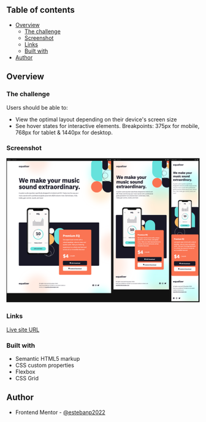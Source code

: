 ## Table of contents

- [Overview](#overview)
  - [The challenge](#the-challenge)
  - [Screenshot](#screenshot)
  - [Links](#links)
  - [Built with](#built-with)
- [Author](#author)

## Overview

### The challenge

Users should be able to:

- View the optimal layout depending on their device's screen size
- See hover states for interactive elements. Breakpoints: 375px for mobile, 768px for tablet & 1440px for desktop.

### Screenshot

![](./screenshot.png)

### Links

[Live site URL](https://inspiring-twilight-4c5e0f.netlify.app/)

### Built with

- Semantic HTML5 markup
- CSS custom properties
- Flexbox
- CSS Grid

## Author

- Frontend Mentor - [@estebanp2022](https://www.frontendmentor.io/profile/estebanp2022)
